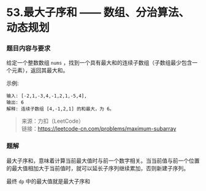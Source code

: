 # 53.最大子序和 —— 数组、分治算法、动态规划

### 题目内容与要求

给定一个整数数组 `nums` ，找到一个具有最大和的连续子数组（子数组最少包含一个元素），返回其最大和。

示例:
```
输入: [-2,1,-3,4,-1,2,1,-5,4],
输出: 6
解释: 连续子数组 [4,-1,2,1] 的和最大，为 6。
```

> 来源：力扣（LeetCode）\
链接：https://leetcode-cn.com/problems/maximum-subarray

### 题解

最大子序和，意味着计算当前最大值时与前一个数字相关。当当前值与前一个位置的最大值相加大于当前值时，就可以延长子序列继续累加，否则新建子序列。

最终 `dp` 中的最大值就是最大子序和
